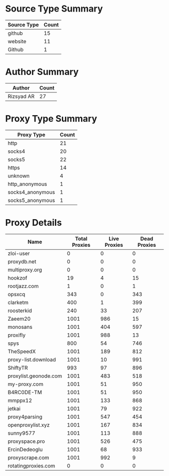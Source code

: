# Source Type Summary

| Source Type | Count |
|-------------|-------|
| github | 15 |
| website | 11 |
| Github | 1 |


# Author Summary

| Author | Count |
|--------|-------|
| Rizsyad AR | 27 |


# Proxy Type Summary

| Proxy Type | Count |
|------------|-------|
| http | 21 |
| socks4 | 20 |
| socks5 | 22 |
| https | 14 |
| unknown | 4 |
| http_anonymous | 1 |
| socks4_anonymous | 1 |
| socks5_anonymous | 1 |


# Proxy Details

| Name | Total Proxies | Live Proxies | Dead Proxies |
|------|---------------|--------------|---------------|
| zloi-user | 0 | 0 | 0 |
| proxydb.net | 0 | 0 | 0 |
| multiproxy.org | 0 | 0 | 0 |
| hookzof | 19 | 4 | 15 |
| rootjazz.com | 1 | 0 | 1 |
| opsxcq | 343 | 0 | 343 |
| clarketm | 400 | 1 | 399 |
| roosterkid | 240 | 33 | 207 |
| Zaeem20 | 1001 | 986 | 15 |
| monosans | 1001 | 404 | 597 |
| proxifly | 1001 | 988 | 13 |
| spys | 800 | 54 | 746 |
| TheSpeedX | 1001 | 189 | 812 |
| proxy-list.download | 1001 | 10 | 991 |
| ShiftyTR | 993 | 97 | 896 |
| proxylist.geonode.com | 1001 | 483 | 518 |
| my-proxy.com | 1001 | 51 | 950 |
| B4RC0DE-TM | 1001 | 51 | 950 |
| mmppx12 | 1001 | 133 | 868 |
| jetkai | 1001 | 79 | 922 |
| proxy4parsing | 1001 | 547 | 454 |
| openproxylist.xyz | 1001 | 167 | 834 |
| sunny9577 | 1001 | 113 | 888 |
| proxyspace.pro | 1001 | 526 | 475 |
| ErcinDedeoglu | 1001 | 68 | 933 |
| proxyscrape.com | 1001 | 992 | 9 |
| rotatingproxies.com | 0 | 0 | 0 |
